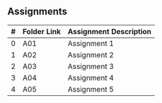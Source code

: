 ##  Assignments

|   #   | Folder Link | Assignment Description |
| :---: | ----------- | ---------------------- |
|   0   | A01      | Assignment 1        |
|   1  | A02     | Assignment 2         |
|   2   | A03      | Assignment 3          |
|   3   | A04      | Assignment 4          |
|   4   | A05      | Assignment 5          |
